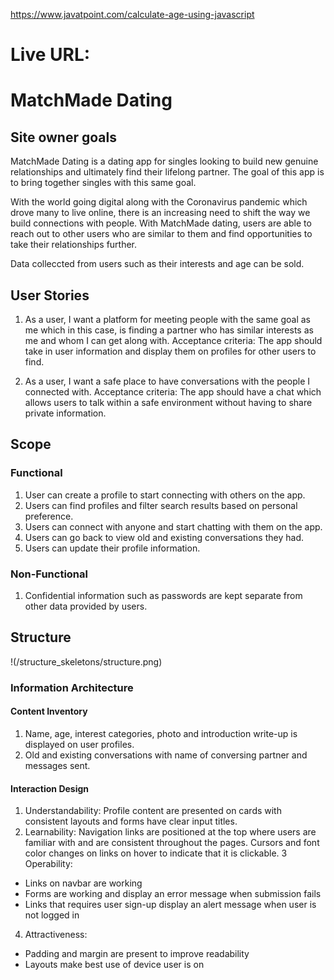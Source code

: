 https://www.javatpoint.com/calculate-age-using-javascript
# Live URL: 

# MatchMade Dating

## Site owner goals

MatchMade Dating is a dating app for singles looking to build new genuine relationships and ultimately find their lifelong partner. The goal of this app is to bring together singles with this same goal.

With the world going digital along with the Coronavirus pandemic which drove many to live online, there is an increasing need to shift the way we build connections with people. With MatchMade dating, users are able to reach out to other users who are similar to them and find opportunities to take their relationships further.

Data colleccted from users such as their interests and age can be sold.

## User Stories
1. As a user, I want a platform for meeting people with the same goal as me which in this case, is finding a partner who has similar interests as me and whom I can get along with.
Acceptance criteria: The app should take in user information and display them on profiles for other users to find.


 2. As a user, I want a safe place to have conversations with the people I connected with.
 Acceptance criteria: The app should have a chat which allows users to talk within a safe environment without having to share private information.

 ## Scope
 ### Functional
 1. User can create a profile to start connecting with others on the app.
 2. Users can find profiles and filter search results based on personal preference.
 3. Users can connect with anyone and start chatting with them on the app.
 4. Users can go back to view old and existing conversations they had.
 5. Users can update their profile information.

 ### Non-Functional
 1. Confidential information such as passwords are kept separate from other data provided by users.

 ## Structure
!(/structure_skeletons/structure.png)

### Information Architecture
#### Content Inventory
1. Name, age, interest categories, photo and introduction write-up is displayed on user profiles.
2. Old and existing conversations with name of conversing partner and messages sent. 

#### Interaction Design
1. Understandability: Profile content are presented on cards with consistent layouts and forms have clear input titles.
2. Learnability: Navigation links are positioned at the top where users are familiar with and are consistent throughout the pages. Cursors and font color changes on links on hover to indicate that it is clickable.
3 Operability:
* Links on navbar are working
* Forms are working and display an error message when submission fails
* Links that requires user sign-up display an alert message when user is not logged in
4. Attractiveness:
* Padding and margin are present to improve readability
* Layouts make best use of device user is on



 